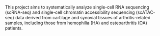 This project aims to systematically analyze single-cell RNA sequencing (scRNA-seq) and single-cell chromatin accessibility sequencing (scATAC-seq) data derived from cartilage and synovial tissues of arthritis-related samples, including those from hemophilia (HA) and osteoarthritis (OA) patients.
